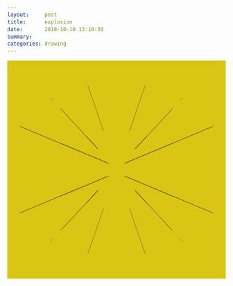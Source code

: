 ```yaml
---
layout:     post
title:      explosion
date:       2018-10-10 13:10:30
summary:    
categories: drawing
---
```

![explosion](/images/diary/explosion.png ".")
